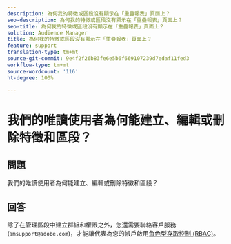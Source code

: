 ```yaml
---
description: 為何我的特徵或區段沒有顯示在「重疊報表」頁面上？
seo-description: 為何我的特徵或區段沒有顯示在「重疊報表」頁面上？
seo-title: 為何我的特徵或區段沒有顯示在「重疊報表」頁面上？
solution: Audience Manager
title: 為何我的特徵或區段沒有顯示在「重疊報表」頁面上？
feature: support
translation-type: tm+mt
source-git-commit: 9e4f2f26b83fe6e5b6f669107239d7edaf11fed3
workflow-type: tm+mt
source-wordcount: '116'
ht-degree: 100%

---
```



# 我們的唯讀使用者為何能建立、編輯或刪除特徵和區段？

## 問題

我們的唯讀使用者為何能建立、編輯或刪除特徵和區段？

## 回答

除了在管理區段中建立群組和權限之外，您還需要聯絡客戶服務 (`amsupport@adobe.com`)，才能讓代表為您的帳戶啟用[角色型存取控制 (RBAC)](../features/administration/administration-overview.md)。
